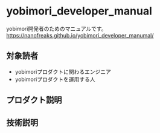 # yobimori_developer_manual

yobimori開発者のためのマニュアルです。
https://nanofreaks.github.io/yobimori_developer_manumal/

## 対象読者

- yobimoriプロダクトに関わるエンジニア
- yobimoriプロダクトを運用する人

## プロダクト説明

## 技術説明
